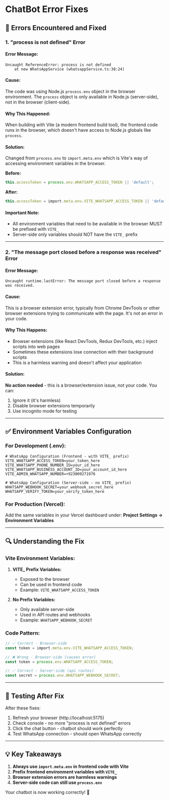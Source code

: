 # ChatBot Error Fixes

## 🐛 Errors Encountered and Fixed

### 1. **"process is not defined" Error**

#### Error Message:
```
Uncaught ReferenceError: process is not defined
    at new WhatsAppService (whatsappService.ts:38:24)
```

#### Cause:
The code was using Node.js `process.env` object in the browser environment. The `process` object is only available in Node.js (server-side), not in the browser (client-side).

#### Why This Happened:
When building with Vite (a modern frontend build tool), the frontend code runs in the browser, which doesn't have access to Node.js globals like `process`.

#### Solution:
Changed from `process.env` to `import.meta.env` which is Vite's way of accessing environment variables in the browser.

**Before:**
```typescript
this.accessToken = process.env.WHATSAPP_ACCESS_TOKEN || 'default';
```

**After:**
```typescript
this.accessToken = import.meta.env.VITE_WHATSAPP_ACCESS_TOKEN || 'default';
```

#### Important Note:
- All environment variables that need to be available in the browser MUST be prefixed with `VITE_`
- Server-side only variables should NOT have the `VITE_` prefix

---

### 2. **"The message port closed before a response was received" Error**

#### Error Message:
```
Uncaught runtime.lastError: The message port closed before a response was received.
```

#### Cause:
This is a browser extension error, typically from Chrome DevTools or other browser extensions trying to communicate with the page. It's not an error in your code.

#### Why This Happens:
- Browser extensions (like React DevTools, Redux DevTools, etc.) inject scripts into web pages
- Sometimes these extensions lose connection with their background scripts
- This is a harmless warning and doesn't affect your application

#### Solution:
**No action needed** - this is a browser/extension issue, not your code. You can:
1. Ignore it (it's harmless)
2. Disable browser extensions temporarily
3. Use incognito mode for testing

---

## ✅ Environment Variables Configuration

### For Development (.env):
```env
# WhatsApp Configuration (Frontend - with VITE_ prefix)
VITE_WHATSAPP_ACCESS_TOKEN=your_token_here
VITE_WHATSAPP_PHONE_NUMBER_ID=your_id_here
VITE_WHATSAPP_BUSINESS_ACCOUNT_ID=your_account_id_here
VITE_ADMIN_WHATSAPP_NUMBER=+923009271976

# WhatsApp Configuration (Server-side - no VITE_ prefix)
WHATSAPP_WEBHOOK_SECRET=your_webhook_secret_here
WHATSAPP_VERIFY_TOKEN=your_verify_token_here
```

### For Production (Vercel):
Add the same variables in your Vercel dashboard under:
**Project Settings → Environment Variables**

---

## 🔍 Understanding the Fix

### Vite Environment Variables:

1. **VITE_ Prefix Variables:**
   - Exposed to the browser
   - Can be used in frontend code
   - Example: `VITE_WHATSAPP_ACCESS_TOKEN`

2. **No Prefix Variables:**
   - Only available server-side
   - Used in API routes and webhooks
   - Example: `WHATSAPP_WEBHOOK_SECRET`

### Code Pattern:
```typescript
// ✅ Correct - Browser-side
const token = import.meta.env.VITE_WHATSAPP_ACCESS_TOKEN;

// ❌ Wrong - Browser-side (causes error)
const token = process.env.WHATSAPP_ACCESS_TOKEN;

// ✅ Correct - Server-side (api routes)
const secret = process.env.WHATSAPP_WEBHOOK_SECRET;
```

---

## 🚀 Testing After Fix

After these fixes:
1. Refresh your browser (http://localhost:5175)
2. Check console - no more "process is not defined" errors
3. Click the chat button - chatbot should work perfectly
4. Test WhatsApp connection - should open WhatsApp correctly

---

## 💡 Key Takeaways

1. **Always use `import.meta.env` in frontend code with Vite**
2. **Prefix frontend environment variables with `VITE_`**
3. **Browser extension errors are harmless warnings**
4. **Server-side code can still use `process.env`**

Your chatbot is now working correctly! 🎉
